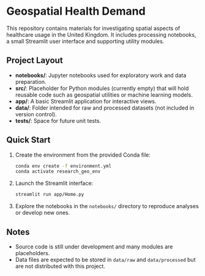 # Geospatial Health Demand

This repository contains materials for investigating spatial aspects of healthcare usage in the United Kingdom. It includes processing notebooks, a small Streamlit user interface and supporting utility modules.

## Project Layout

- **notebooks/**: Jupyter notebooks used for exploratory work and data preparation.
- **src/**: Placeholder for Python modules (currently empty) that will hold reusable code such as geospatial utilities or machine learning models.
- **app/**: A basic Streamlit application for interactive views.
- **data/**: Folder intended for raw and processed datasets (not included in version control).
- **tests/**: Space for future unit tests.

## Quick Start

1. Create the environment from the provided Conda file:
   ```bash
   conda env create -f environment.yml
   conda activate research_geo_env
   ```
2. Launch the Streamlit interface:
   ```bash
   streamlit run app/Home.py
   ```
3. Explore the notebooks in the `notebooks/` directory to reproduce analyses or develop new ones.

## Notes

- Source code is still under development and many modules are placeholders.
- Data files are expected to be stored in `data/raw` and `data/processed` but are not distributed with this project.

